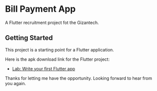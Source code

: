 # Bill Payment App

A  Flutter recruitment project fot the Gizantech.

## Getting Started

This project is a starting point for a Flutter application.

Here is the apk download link for the Flutter project:

- [Lab: Write your first Flutter app](https://github.com/Safius-Sifat/bill_payment_app/releases/download/latext/Bill.payment.app.apk)


Thanks for letting me have the opportunity. Looking forward to hear from you again.
